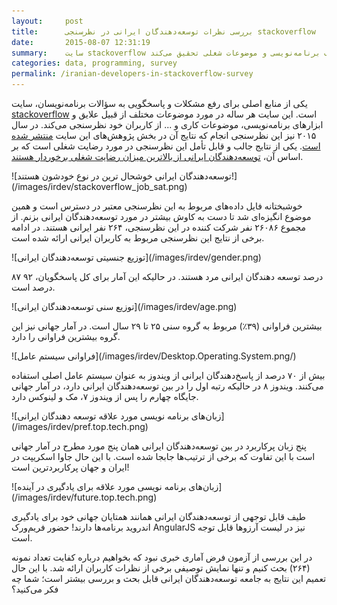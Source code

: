 ```yaml
---
layout:     post
title:      بررسی نظرات توسعه‌دهندگان ایرانی در نظرسنجی stackoverflow
date:       2015-08-07 12:31:19
summary:    سایت stackoverflow هر ساله در نظرسنجی جامعی از کاربران خود درباره مسائل مختلف برنامه‌نویسی و موضوعات شغلی تحقیق می‌کند.
categories: data, programming, survey
permalink: /iranian-developers-in-stackoverflow-survey
---
```

یکی از منابع اصلی برای رفع مشکلات و پاسخگویی به سؤالات برنامه‌نویسان، سایت 
[stackoverflow](http://stackoverflow.com)
است. این سایت هر ساله در مورد موضوعات مختلف از قبیل علایق و ابزارهای برنامه‌نویسی، موضوعات کاری و ... از کاربران خود نظرسنجی می‌کند. در سال ۲۰۱۵ نیز این نظرسنجی انجام که نتایج آن در بخش پژوهش‌های این سایت 
[منتشر شده است](http://stackoverflow.com/research/developer-survey-2015).
یکی از نتایج جالب و قابل تأمل این نظرسنجی در مورد رضایت شغلی است که بر اساس آن، 
[توسعه‌دهندگان ایرانی از بالاترین میزان رضایت شغلی برخوردار هستند](http://stackoverflow.com/research/developer-survey-2015#work-satisfaction).
<p class="center" markdown="1">
![توسعه‌دهندگان ایرانی خوشحال ترین در نوع خودشون هستند!](/images/irdev/stackoverflow_job_sat.png)
</p>
خوشبختانه فایل داده‌های مربوط به این نظرسنجی معتبر در دسترس است و همین موضوع انگیزه‌ای شد تا دست به کاوش بیشتر در مورد توسعه‌دهندگان ایرانی بزنم. از مجموع ۲۶۰۸۶ نفر شرکت کننده در این نظرسنجی، ۲۶۴ نفر ایرانی هستند. در ادامه برخی از نتایج این نظرسنجی مربوط به کاربران ایرانی ارائه شده است.
<p class="center" markdown="1">
![توزیع جنسیتی توسعه‌دهندگان ایرانی](/images/irdev/gender.png)
</p>
۸۷ درصد توسعه دهندگان ایرانی مرد هستند. در حالیکه این آمار برای کل پاسخگویان، ۹۲ درصد است.
<p class="center" markdown="1">
![توزیع سنی توسعه‌دهندگان ایرانی](/images/irdev/age.png)
</p>
بیشترین فراوانی (۳۹٪) مربوط به گروه سنی ۲۵ تا ۲۹ سال است. در آمار جهانی نیز این گروه بیشترین فراوانی را دارد.
<p class="center" markdown="1">
![فراوانی سیستم عامل](/images/irdev/Desktop.Operating.System.png/)
</p>
بیش از ۷۰ درصد از پاسخ‌دهندگان ایرانی از ویندوز به عنوان سیستم عامل اصلی استفاده می‌کنند. ویندوز ۸ در حالیکه رتبه اول را در بین توسعه‌دهندگان ایرانی دارد، در آمار جهانی جایگاه چهارم را پس از ویندوز ۷، مک و لینوکس دارد.
<p class="center" markdown="1">
![زبان‌های برنامه نویسی مورد علاقه توسعه دهندگان ایرانی](/images/irdev/pref.top.tech.png)
</p>
پنج زبان پرکاربرد در بین توسعه‌دهندگان ایرانی همان پنج مورد مطرح در آمار جهانی است با این تفاوت که برخی از ترتیب‌ها جابجا شده است. با این حال 
<span class="red">جاوا اسکریپت</span>
 در ایران و جهان پرکاربردترین است!
<p class="center" markdown="1">
![زبان‌های برنامه نویسی مورد علاقه برای یادگیری در آینده](/images/irdev/future.top.tech.png)
</p>
طیف قابل توجهی از توسعه‌دهندگان ایرانی همانند همتایان جهانی خود برای یادگیری اندروید برنامه‌ها دارند! حضور فریم‌ورک AngularJS نیز در لیست آرزوها قابل توجه است.

در این بررسی از آزمون فرض آماری خبری نبود که بخواهیم درباره کفایت تعداد نمونه (۲۶۴) بحث کنیم و تنها نمایش توصیفی برخی از نظرات کاربران ارائه شد. با این حال تعمیم این نتایج به جامعه توسعه‌دهندگان ایرانی قابل بحث و بررسی بیشتر است؛ شما چه فکر می‌کنید؟
